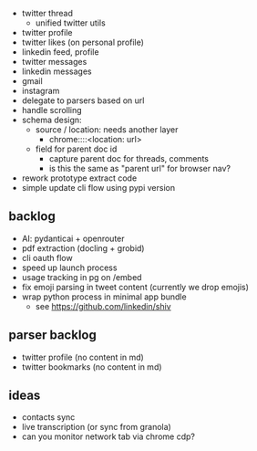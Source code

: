 - twitter thread
  - unified twitter utils
- twitter profile
- twitter likes (on personal profile)
- linkedin feed, profile
- twitter messages
- linkedin messages
- gmail
- instagram
- delegate to parsers based on url
- handle scrolling
- schema design:
  - source / location: needs another layer
    - chrome::<location name: twitter>::<location: url>
  - field for parent doc id
    - capture parent doc for threads, comments
    - is this the same as "parent url" for browser nav?
- rework prototype extract code
- simple update cli flow using pypi version

## backlog

- AI: pydanticai + openrouter
- pdf extraction (docling + grobid)
- cli oauth flow
- speed up launch process
- usage tracking in pg on /embed
- fix emoji parsing in tweet content (currently we drop emojis)
- wrap python process in minimal app bundle
  - see https://github.com/linkedin/shiv

## parser backlog

- twitter profile (no content in md)
- twitter bookmarks (no content in md)

## ideas

- contacts sync
- live transcription (or sync from granola)
- can you monitor network tab via chrome cdp?
